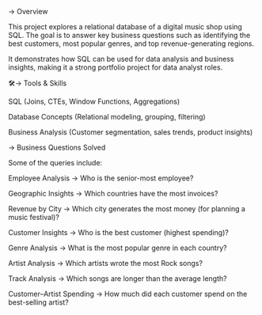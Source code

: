 -> Overview

This project explores a relational database of a digital music shop using SQL.
The goal is to answer key business questions such as identifying the best customers, most popular genres, and top revenue-generating regions.

It demonstrates how SQL can be used for data analysis and business insights, making it a strong portfolio project for data analyst roles.

🛠-> Tools & Skills

SQL (Joins, CTEs, Window Functions, Aggregations)

Database Concepts (Relational modeling, grouping, filtering)

Business Analysis (Customer segmentation, sales trends, product insights)

-> Business Questions Solved

Some of the queries include:

Employee Analysis → Who is the senior-most employee?

Geographic Insights → Which countries have the most invoices?

Revenue by City → Which city generates the most money (for planning a music festival)?

Customer Insights → Who is the best customer (highest spending)?

Genre Analysis → What is the most popular genre in each country?

Artist Analysis → Which artists wrote the most Rock songs?

Track Analysis → Which songs are longer than the average length?

Customer–Artist Spending → How much did each customer spend on the best-selling artist?
